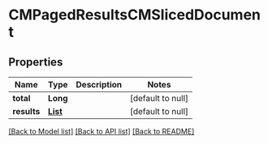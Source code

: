 # CMPagedResultsCMSlicedDocument
## Properties

| Name | Type | Description | Notes |
|------------ | ------------- | ------------- | -------------|
| **total** | **Long** |  | [default to null] |
| **results** | [**List**](CMSlicedDocument.md) |  | [default to null] |

[[Back to Model list]](../README.md#documentation-for-models) [[Back to API list]](../README.md#documentation-for-api-endpoints) [[Back to README]](../README.md)

